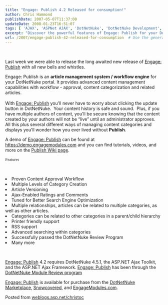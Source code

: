 ```yaml
---
title: "Engage: Publish 4.2 Released for consumption!"
author: Chris Hammond
publishDate: 2007-05-07T11:37:00
updateDate: 2008-01-23T16:51:07
tags: [ 'AJAX', 'ASPNet AJAX', 'DotNetNuke', 'DotNetNuke Development', 'Engage Software', 'Publish' ]
excerpt: "Discover the powerful features of Engage: Publish for your DotNetNuke portal - with content management, workflow approval, categories, and more! Available for purchase now."
url: /2007/engage-publish-42-released-for-consumption  # Use the generated URL with year
---
```

<span class="Forum_Normal" id="spBody">&nbsp; <p>Last week we were able to release the long awaited new release of <a href="https://www.engagemodules.com/Modules/EngagePublish/tabid/61/Default.aspx">Engage: Publish</a> with all new bells and whistles.</p><p>Engage:&nbsp;Publish is an <strong>article management system / workflow engine</strong> for your DotNetNuke portal. It provides advanced content management capabilities with workflow - approval, content categorization and related articles.&nbsp; <br /><br />With <a href="https://www.engagemodules.com/Modules/EngagePublish/tabid/61/Default.aspx">Engage: Publish</a>&nbsp;you'll never have to worry about clicking the update button in DotNetNuke.&nbsp; Your content history is safe and sound.&nbsp; Plus, if you have multiple authors of content, you'll be secure knowing that the content created by your authors will not be &ldquo;live&rdquo; until an administrator approves.&nbsp; All this plus several different ways of managing content categories and displays you&#39;ll wonder how you ever lived without <strong>Publish</strong>.</p><p>A demo of <a href="https://www.engagemodules.com/Modules/EngagePublish/tabid/61/Default.aspx">Engage: Publish</a> can be found at <a href="https://demo.engagemodules.com/">https://demo.engagemodules.com</a> and you can find tutorials, videos, and more on the <a href="https://www.engagemodules.com/Modules/EngagePublish/PublishWiki/tabid/66/Default.aspx">Publish Wiki page</a>.</p><p><span class="Normal"><font face="Tahoma" size="2">Features</font></span></p><p>&nbsp;</p><li>Proven Content Approval Workflow </li><li>Multiple Levels of Category Creation </li><li>Article Versioning </li><li>Ajax-Enabled Ratings and Comments </li><li>Tuned for Better Search Engine Optimization </li><li>Multiple relationships, articles can be related to multiple categories, as well as other articles. </li><li>Categories can be related to other categories in a parent/child hierarchy </li><li>Printer friendly support </li><li>RSS support </li><li>Advanced searching within categories </li><li>Successfully passed the DotNetNuke Review Program </li><li>Many more <p>&nbsp;</p><p><a href="https://www.engagemodules.com/Modules/EngagePublish/tabid/61/Default.aspx">Engage: Publish</a> 4.2 requires DotNetNuke 4.5.1, the ASP.NET Ajax Toolkit, and the ASP.NET Ajax Framework. <a href="https://www.engagemodules.com/Modules/EngagePublish/tabid/61/Default.aspx">Engage: Publish</a> has been through the <a href="https://www.dotnetnuke.com/Community/ReviewedModules/tabid/962/Default.aspx">DotNetNuke Module Review program</a></p><p><a href="https://www.engagemodules.com/Modules/EngagePublish/tabid/61/Default.aspx">Engage: Publish</a> is available for purchase from the <a href="https://marketplace.dotnetnuke.com/p-58-engage-publish42.aspx">DotNetNuke Marketplace</a>, <a href="https://www.snowcovered.com/Snowcovered2/Default.aspx?tabid=242&amp;PackageID=7198">Snowcovered</a>, and <a href="https://www.engagemodules.com/Modules/EngagePublish/tabid/61/Default.aspx">EngageModules.com</a>.</p></li></span> Posted from <A href="https://weblogs.asp.net/christoc/">weblogs.asp.net/christoc</a>


